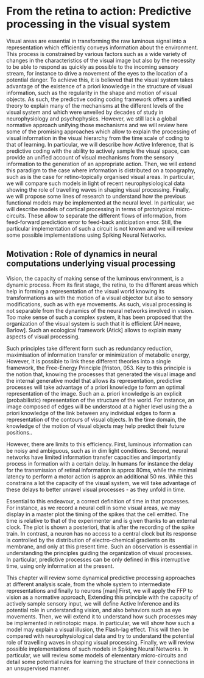 # From the retina to action: Predictive processing in the visual system

Visual areas are essential in transforming the raw luminous signal into a representation which efficiently conveys information about the environment. This process is constrained by various factors such as a wide variety of changes in the characteristics of the visual image but also by the necessity to be able to respond as quickly as possible to the incoming sensory stream, for instance to drive a movement of the eyes to the location of a potential danger. To achieve this, it is believed that the visual system takes advantage of the existence of a priori knowledge in the structure of visual information, such as the regularity in the shape and motion of visual objects. As such, the predictive coding coding framework offers a unified theory to explain many of the mechanisms at the different levels of the visual system and which were unveiled by decades of study in neurophysiology and psychophysics. However, we still lack a global normative approach unifying those mechanisms and we will review here some of the promising approaches which allow to explain the processing of visual information in the visual hierarchy from the time scale of coding to that of learning. In particular, we will describe how Active Inference, that is predictive coding with the ability to actively sample the visual space, can provide an unified account of visual mechanisms from the sensory information to the generation of an appropriate action. Then, we will extend this paradigm to the case where information is distributed on a topography, such as is the case for retino-topically organised visual areas. In particular, we will compare such models in light of recent neurophysiological data showing the role of travelling waves in shaping visual processing. Finally, we will propose some lines of research to understand how the previous functional models may be implemented at the neural level. In particular, we will describe models of cortical processing in terms of prototypical micro-circuits. These allow to separate the different flows of information, from feed-forward prediction error to feed-back anticipation error. Still, the particular implementation of such a circuit is not known and we will review some possible implementations using Spiking Neural Networks.

## Motivation : Role of dynamics in neural computations underlying visual processing
Vision, the capacity of making sense of the
luminous environment, is a dynamic process.
From its first stage, the retina, to the different
areas which help in forming a representation
of the visual world knowing its transformations
as with the motion of a visual objector but also
to sensory modifications, such as with eye movements.
As such, visual processing is not separable
from the dynamics of the neural networks
involved in vision.
Too make sense of such a complex system,
it has been proposed that the organization
of the visual system is such that it is efficient
[AH neave, Barlow]. Such an ecological
framework (Atick] allows to explain many
aspects of visual processing.

Such principles take different form such as
redundancy reduction, maximisation of
information transfer or minimization of
metabolic energy, However, it is possible
to link these different theories into a single
framework, the Free-Energy Principle [friston, 053.
Key to this principle is the notion that, knowing
the processes that generated the visual image
and the internal generative model that allows
its representation, predictive processes will take
advantage of a priori knowledge to form
an optimal representation of the image.
Such an a. priori knowledge is an explicit
(probabilistic) representation of the structure of
the world. For instance, an image composed
of edges will be understood at a higher level using
the a priori knowledge of the link between any
individual edges to form a representation of the
contours of visual objects. In the time domain,
the knowledge of the motion of visual objects may
help predict their future positions..

However, there are limits to this efficiency.
First, luminous information can be
noisy and ambiguous, such as in dim
light conditions. Second, neural networks
have limited information transfer capacities
and importantly process in formation
with a certain delay. In humans for
instance the delay for the transmission
of retinal information is approx 80ms,
while the minimal latency to
perform a motor action is approx an
additional 50 ms. While this constrains
a lot the capacity of the visual system,
we will take advantage of these delays
to better unravel visual processes -
as they unfold in time.


Essential to this endeavour, a correct
definition of time in that processes.
For instance, as we record a neural cell
in some visual areas, we may display
in a master plot the timing of the spikes
that the cell emitted. The time is relative
to that of the experimenter and is given
thanks to an external clock. The plot is
shown a posteriori, that is after the
recording of the spike train. In contrast,
a neuron has no access to a central clock but
its response is controlled by the distribution
of electro-chemical gradients on its membrane, and
only at this present time. Such an observation is
essential in understanding the principles guiding
the organization of visual processes. In particular,
predictive processes can be only defined in this
interruptive time, using only information at the present.

This chapter will review some dynamical
predictive processing approaches at different
analysis scale, from the whole system to intermediate
representations and finally to neurons [man]
First, we will apply the FFP to vision as a
normative approach, Extending this principle with
the capacity of actively sample sensory input, we
will define Active Inference and its potential
role in understanding vision, and also behaviors
such as eye movements.
Then, we will extend it to understand how such
processes may be implemented in retinotopic maps.
In particular, we will show how such a model
may explain a visual illusion, the Flash-lag effect.
This will then be compared with neurophysiological
data and try to understand the potential role of
travelling waves in shaping visual processing.
Finally, we will review possible implementations
of such models in Spiking Neural Networks. In
particular, we will review some models of elementary
micro-circuits and detail some potential rules
for learning the structure of their connections
in an unsupervised manner.
